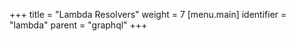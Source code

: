 +++
title = "Lambda Resolvers"
weight = 7
[menu.main]
  identifier = "lambda"
  parent = "graphql"
+++